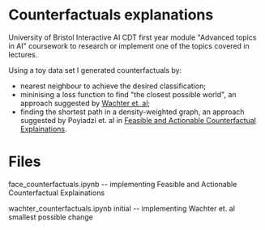 # Counterfactuals explanations
University of Bristol Interactive AI CDT first year module "Advanced topics in AI" coursework to research or implement one of the topics covered in lectures.

Using a toy data set I generated counterfactuals by:
- nearest neighbour to achieve the desired classification;
- mininising a loss function to find "the closest possible world", an approach suggested by [Wachter et. al][wachter];
- finding the shortest path in a density-weighted graph, an approach suggested by Poyiadzi et. al in [Feasible and Actionable Counterfactual Explainations][face].

# Files
face_counterfactuals.ipynb -- implementing Feasible and Actionable Counterfactual Explainations

wachter_counterfactuals.ipynb 	initial -- implementing Wachter et. al smallest possible change



   [wachter]: <https://papers.ssrn.com/sol3/papers.cfm?abstract_id=3063289>
   [face]: <https://dl.acm.org/doi/10.1145/3375627.3375850r>
   


